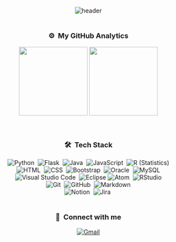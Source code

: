 <div align="center">

![header](https://capsule-render.vercel.app/api?type=Wave&color=0:463DAE,50:2B89AB,100:82AF91&fontColor=CAD1D8&height=220&section=header&text=Welcome%20to&desc=go-nagyeong's%20Github&descAlignY=76&descAlign=65&descSize=25&animation=fadeIn&fontSize=90)  
&nbsp;

### ⚙️ &nbsp;My GitHub Analytics
<p></p>

<img style="height:160px;" src="https://github-readme-stats.vercel.app/api?username=go-nagyeong&text_color=CAD1D8&bg_color=0E1116&border_radius=30&hide=contribs&show_icons=true&custom_title=My Github Stats"/>
<img style="height:160px" src="https://github-readme-stats.vercel.app/api/top-langs/?username=go-nagyeong&text_color=CAD1D8&bg_color=0E1116&border_radius=30&layout=compact"/>
  
&nbsp;

### 🛠 &nbsp;Tech Stack
<p></p>

![Python](https://img.shields.io/badge/Python-4672A1?style=flat-square&logo=Python&logoColor=white)&nbsp;
![Flask](https://img.shields.io/badge/Flask-000000?style=flat-square&logo=Flask&logoColor=white)&nbsp;
![Java](https://img.shields.io/badge/Java-D93A32?style=flat-square&logo=Java&logoColor=white)&nbsp;
![JavaScript](https://img.shields.io/badge/Javascript-F3E050?style=flat-square&logo=javascript&logoColor=white)&nbsp;
![R (Statistics)](https://img.shields.io/badge/R-3866B5?style=flat-square&logo=R&logoColor=white)\
![HTML](https://img.shields.io/badge/HTML5-E16338?style=flat-square&logo=HTML5&logoColor=white)&nbsp;
![CSS](https://img.shields.io/badge/CSS3-3579C3?style=flat-square&logo=css3&logoColor=white)&nbsp;
![Bootstrap](https://img.shields.io/badge/Bootstrap-7354AD?style=flat-square&logo=Bootstrap&logoColor=white)&nbsp;
![Oracle](https://img.shields.io/badge/Oracle-B84F3C?style=flat-square&logo=Oracle&logoColor=white)&nbsp;
![MySQL](https://img.shields.io/badge/Mysql-557F9A?style=flat-square&logo=Mysql&logoColor=white)\
![Visual Studio Code](https://img.shields.io/badge/Visual%20Studio%20Code-3E82CA?style=flat-square&logo=Visual%20Studio%20Code&logoColor=white)&nbsp;
![Eclipse](https://img.shields.io/badge/Eclipse-2A2353?style=flat-square&logo=Eclipse%20IDE&logoColor=white)
![Atom](https://img.shields.io/badge/Atom-8AC686?style=flat-square&logo=Atom&logoColor=white)&nbsp;
![RStudio](https://img.shields.io/badge/RStudio-80A9D7?style=flat-square&logo=rstudio&logoColor=white)\
  ![Git](https://img.shields.io/badge/Git-E25A38?style=flat-square&logo=git&logoColor=white)&nbsp;
![GitHub](https://img.shields.io/badge/GitHub-181B21?style=flat-square&logo=github&logoColor=white)&nbsp;
![Markdown](https://img.shields.io/badge/Markdown-000000?style=flat-square&logo=markdown&logoColor=white)\
![Notion](https://img.shields.io/badge/Notion-000000?style=flat-square&logo=notion&logoColor=white)&nbsp;
![Jira](https://img.shields.io/badge/Jira-4382F7?style=flat-square&logo=jira&logoColor=white)&nbsp;  
&nbsp;

### 📧 &nbsp;Connect with me
<p></p>

[![Gmail](https://img.shields.io/badge/ngkim.dev@gmail.com-C84031?style=flat-square&logo=Gmail&logoColor=white)](mailto:ngkim.dev@gmail.com)

</div>

